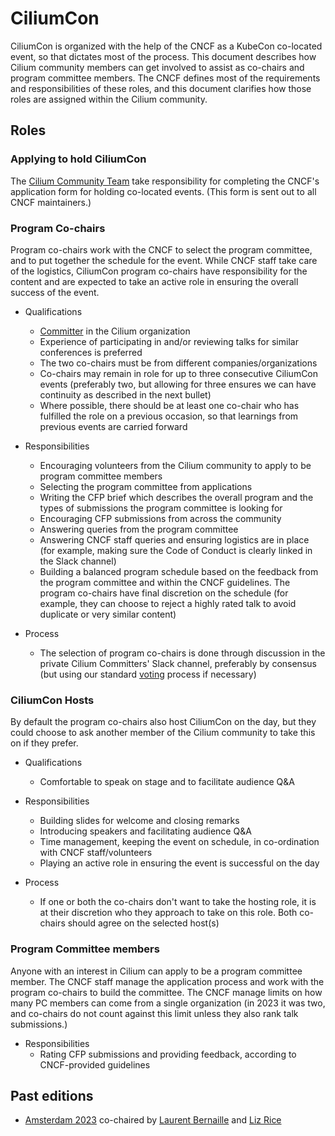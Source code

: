 # CiliumCon

CiliumCon is organized with the help of the CNCF as a KubeCon co-located event,
so that dictates most of the process. This document describes how
Cilium community members can get involved to assist as co-chairs and program committee
members. The CNCF defines most of the requirements and responsibilities of these
roles, and this document clarifies how those roles are assigned within the
Cilium community.

## Roles

### Applying to hold CiliumCon

The [Cilium Community
Team](https://github.com/cilium/community/blob/main/CONTRIBUTOR-ROLES.md#community-team)
take responsibility for completing the CNCF's application form for holding
co-located events. (This form is sent out to all CNCF maintainers.)

### Program Co-chairs

Program co-chairs work with the CNCF to select the program committee, and
to put together the schedule for the event. While CNCF staff take care of the
logistics, CiliumCon program co-chairs have responsibility for the content and
are expected to take an active role in ensuring the overall success of the event.

* Qualifications
  * [Committer](https://github.com/cilium/community/blob/main/CONTRIBUTOR-LADDER.md#committer)
    in the Cilium organization
  * Experience of participating in and/or reviewing talks for similar conferences is preferred
  * The two co-chairs must be from different companies/organizations
  * Co-chairs may remain in role for up to three consecutive CiliumCon events (preferably
    two, but allowing for three ensures we can have continuity as described in
    the next bullet)
  * Where possible, there should be at least one co-chair who has fulfilled the
    role on a previous occasion, so that learnings from previous events are
    carried forward

* Responsibilities
  * Encouraging volunteers from the Cilium community to apply to be program
    committee members
  * Selecting the program committee from applications
  * Writing the CFP brief which describes the overall program and the types of
    submissions the program committee is looking for
  * Encouraging CFP submissions from across the community
  * Answering queries from the program committee
  * Answering CNCF staff queries and ensuring logistics are in place (for
    example, making sure the Code of Conduct is clearly linked in the Slack
    channel)
  * Building a balanced program schedule based on the feedback from the program
    committee and within the CNCF guidelines. The program co-chairs have final
    discretion on the schedule (for example, they can choose to reject a highly
    rated talk to avoid duplicate or very similar content)
  
* Process
  * The selection of program co-chairs is done through discussion in the private
    Cilium Committers' Slack channel, preferably by consensus (but using our
    standard
    [voting](https://github.com/cilium/community/blob/main/GOVERNANCE.md#voting)
    process if necessary) 

### CiliumCon Hosts

By default the program co-chairs also host CiliumCon on the day, but they could
choose to ask another member of the Cilium community to take this on if they
prefer.

* Qualifications
  * Comfortable to speak on stage and to facilitate audience Q&A

* Responsibilities
  * Building slides for welcome and closing remarks
  * Introducing speakers and facilitating audience Q&A
  * Time management, keeping the event on schedule, in co-ordination with CNCF
    staff/volunteers
  * Playing an active role in ensuring the event is successful on the day

* Process
  * If one or both the co-chairs don't want to take the hosting role, it is at
    their discretion who they approach to take on this role. Both co-chairs
    should agree on the selected host(s)

### Program Committee members

Anyone with an interest in Cilium can apply to be a program committee member.
The CNCF staff manage the application process and work with the program
co-chairs to build the committee. The CNCF manage limits on how many PC members
can come from a single organization (in 2023 it was two, and co-chairs do not
count against this limit unless they also rank talk submissions.)

* Responsibilities
  * Rating CFP submissions and providing feedback, according to CNCF-provided guidelines

## Past editions

* [Amsterdam
  2023](https://www.youtube.com/playlist?list=PLj6h78yzYM2Meb36FX-bKd-3fpNvtlzpE)
  co-chaired by [Laurent Bernaille](https://github.com/lbernail) and [Liz Rice](https://github.com/lizrice)
